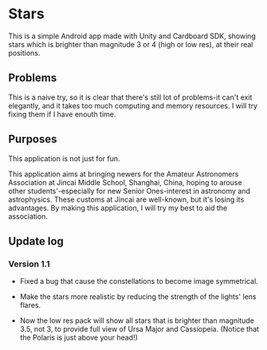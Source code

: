 # Stars
This is a simple Android app made with Unity and Cardboard SDK, showing stars which is brighter than magnitude 3 or 4
(high or low res), at their real positions.

## Problems
This is a naive try, so it is clear that there's still lot of problems-it can't exit elegantly, and it takes too much 
computing and memory resources. I will try fixing them if I have enouth time.

## Purposes
This application is not just for fun.

This application aims at bringing newers for the Amateur Astronomers Association at Jincai Middle School, Shanghai, China, 
hoping to arouse other students'-especially for new Senior Ones-interest in astronomy and astrophysics. These customs at 
Jincai are well-known, but it's losing its advantages. By making this application, I will try my best to aid the association.

## Update log

### Version 1.1
- Fixed a bug that cause the constellations to become image symmetrical.

- Make the stars more realistic by reducing the strength of the lights' lens flares.

- Now the low res pack will show all stars that is brighter than magnitude 3.5, not 3, to provide full view of Ursa Major and Cassiopeia. (Notice that the Polaris is just above your head!)
